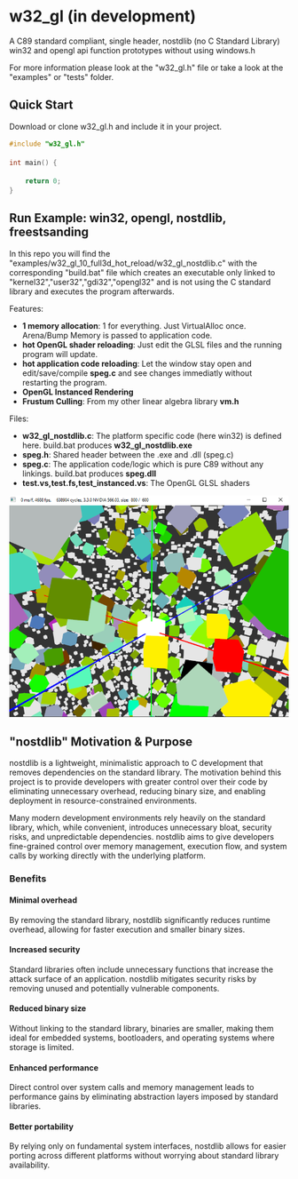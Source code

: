 # w32_gl (in development)
A C89 standard compliant, single header, nostdlib (no C Standard Library) win32 and opengl api function prototypes without using windows.h

For more information please look at the "w32_gl.h" file or take a look at the "examples" or "tests" folder.

## Quick Start

Download or clone w32_gl.h and include it in your project.

```C
#include "w32_gl.h"

int main() {

    return 0;
}
```

## Run Example: win32, opengl, nostdlib, freestsanding

In this repo you will find the "examples/w32_gl_10_full3d_hot_reload/w32_gl_nostdlib.c" with the corresponding "build.bat" file which
creates an executable only linked to "kernel32","user32","gdi32","opengl32" and is not using the C standard library and executes the program afterwards.

Features:
- **1 memory allocation**: 1 for everything. Just VirtualAlloc once. Arena/Bump Memory is passed to application code.
- **hot OpenGL shader reloading**: Just edit the GLSL files and the running program will update.
- **hot application code reloading**: Let the window stay open and edit/save/compile **speg.c** and see changes immediatly without restarting the program.
- **OpenGL Instanced Rendering**
- **Frustum Culling**: From my other linear algebra library **vm.h**

Files:
- **w32_gl_nostdlib.c**: The platform specific code (here win32) is defined here. build.bat produces **w32_gl_nostdlib.exe**
- **speg.h**: Shared header between the .exe and .dll (speg.c)
- **speg.c**: The application code/logic which is pure C89 without any linkings. build.bat produces **speg.dll**
- **test.vs,test.fs,test_instanced.vs**: The OpenGL GLSL shaders
 
![Example of a C89 nostdlib win32/opengl program](/examples/w32_gl_10_full3d_hot_reload/example.png)

## "nostdlib" Motivation & Purpose

nostdlib is a lightweight, minimalistic approach to C development that removes dependencies on the standard library. The motivation behind this project is to provide developers with greater control over their code by eliminating unnecessary overhead, reducing binary size, and enabling deployment in resource-constrained environments.

Many modern development environments rely heavily on the standard library, which, while convenient, introduces unnecessary bloat, security risks, and unpredictable dependencies. nostdlib aims to give developers fine-grained control over memory management, execution flow, and system calls by working directly with the underlying platform.

### Benefits

#### Minimal overhead
By removing the standard library, nostdlib significantly reduces runtime overhead, allowing for faster execution and smaller binary sizes.

#### Increased security
Standard libraries often include unnecessary functions that increase the attack surface of an application. nostdlib mitigates security risks by removing unused and potentially vulnerable components.

#### Reduced binary size
Without linking to the standard library, binaries are smaller, making them ideal for embedded systems, bootloaders, and operating systems where storage is limited.

#### Enhanced performance
Direct control over system calls and memory management leads to performance gains by eliminating abstraction layers imposed by standard libraries.

#### Better portability
By relying only on fundamental system interfaces, nostdlib allows for easier porting across different platforms without worrying about standard library availability.
